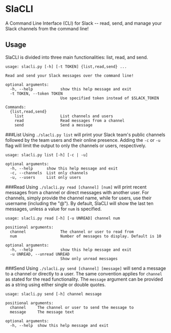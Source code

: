 # SlaCLI

A Command Line Interface (CLI) for Slack -- read, send, and manage your Slack channels from the command line!

## Usage
SlaCLI is divided into three main functionalities: list, read, and send. 

```
usage: slacli.py [-h] [-t TOKEN] {list,read,send} ...

Read and send your Slack messages over the command line!

optional arguments:
  -h, --help            show this help message and exit
  -t TOKEN, --token TOKEN
                        Use specified token instead of $SLACK_TOKEN

Commands:
  {list,read,send}
    list                List channels and users
    read                Read messages from a channel
    send                Send a message
```

###List
Using `./slacli.py list` will print your Slack team's public channels followed by the team users and their online presence. Adding the `-c` or `-u` flag will limit the output to only the channels or users, respectively.

```
usage: slacli.py list [-h] [-c | -u]

optional arguments:
  -h, --help      show this help message and exit
  -c, --channels  List only channels
  -u, --users     List only users
```
  
###Read
Using `./slacli.py read [channel] [num]` will print recent messages from a channel or direct messages with another user. For channels, simply provide the channel name, while for users, use their username (including the "@"). By default, SlaCLI will show the last ten messages, unless a value for `num` is specified.

```
usage: slacli.py read [-h] [-u UNREAD] channel num

positional arguments:
  channel               The channel or user to read from
  num                   Number of messages to display. Default is 10

optional arguments:
  -h, --help            show this help message and exit
  -u UNREAD, --unread UNREAD
                        Show only unread messages
```

###Send
Using `./slacli.py send [channel] [message]` will send a message to a channel or directly to a user. The same convention applies for `channel` as stated for the read functionality. The `message` argument can be provided as a string using either single or double quotes.

```
usage: slacli.py send [-h] channel message

positional arguments:
  channel     The channel or user to send the message to
  message     The message text

optional arguments:
  -h, --help  show this help message and exit
```

